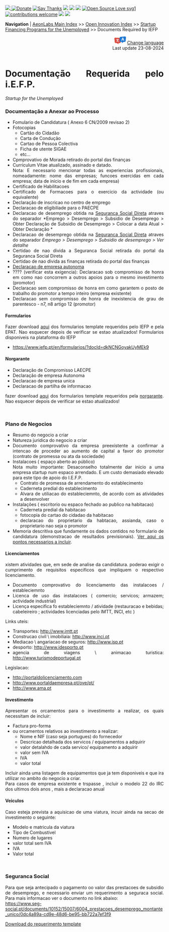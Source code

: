 [![](https://dcbadge.vercel.app/api/server/hw3j3RwfJf) ](https://discord.gg/hw3j3RwfJf)
 [![Donate](https://img.shields.io/badge/donate-$-brown.svg?style=for-the-badge)](http://paypal.me/mtpsilva)
 [![Say Thanks](https://img.shields.io/badge/Say%20Thanks-!-yellow.svg?style=for-the-badge)](https://saythanks.io/to/mtpsilva)
![](https://img.shields.io/github/last-commit/aeonSolutions/aeonSolutions?style=for-the-badge)
<img src="https://us-central1-trackgit-analytics.cloudfunctions.net/token/ping/lztozx5fhr486ojv78ol" />
![](https://views.whatilearened.today/views/github/aeonSolutions/aeonSolutions.svg)
[![Open Source Love svg1](https://badges.frapsoft.com/os/v1/open-source.svg?v=103)](#)
[![contributions welcome](https://img.shields.io/badge/contributions-welcome-brightgreen.svg?style=flat&label=Contributions&colorA=red&colorB=black	)](#)
[<img src="https://cdn.buymeacoffee.com/buttons/v2/default-yellow.png" data-canonical-src="https://cdn.buymeacoffee.com/buttons/v2/default-yellow.png" height="30" />](https://www.buymeacoffee.com/migueltomas)
<a href="https://github.com/sponsors/aeonSolutions">
  <img height="40" src="https://github.com/aeonSolutions/PCB-Prototyping-Catalogue/blob/main/media/become_a_github_sponsor.png">
</a>


**Navigation** | [AeonLabs Main Index](https://github.com/aeonSolutions/aeonSolutions/blob/main/aeonSolutions-Main-Index.md)  >>  [Open Innovation Index](https://github.com/aeonSolutions/aeonSolutions/blob/main/open-innovation-book-index.md)  >>  [Startup Financing Programs for the Unemployed](https://github.com/aeonSolutions/aeonSolutions/blob/main/startup_financing_programs_for_the_unemployed.md)   >>  Documents Required by IEFP

<div align="right">
   <img height="25" src="https://github.com/aeonSolutions/aeonSolutions/blob/main/media/language-icon.png"> 
 <a href="https://github-com.translate.goog/aeonSolutions/aeonSolutions/blob/main/startup_financing_programs_for_the_unemployed.md?_x_tr_sl=en&_x_tr_tl=nl&_x_tr_hl=en&_x_tr_pto=wapp">Change language</a> <br>
Last update 23-08-2024
</div>

<br>

<div align="justify">
 
# Documentação Requerida pelo i.E.F.P.
*Startup for the Unemployed*  <br>

### Documentação a Anexar ao Processo
- Fomulario de Candidatura ( Anexo 6 CN/2009 revisao 2)
- Fotocopias 
  - Cartão do Cidadão 
  - Carta de Condução
  - Cartao de Pessoa Colectiva
  - Ficha de utente SIGAE
  - etc... 
- Cpmprovativo de Morada retirado do portal das finanças
- Curriculum Vitae atualizado, assinado e datado. <br>
  Nota: E necessario mencionar todas as experiencias profissionais, nomeadamente: nome das empresas; funcoes exercidas em cada empresa; data de inicio e de fim em cada empresa)
- Certificado de Habilitacoes
- Certificado de Formacoes para o exercicio da actividade (ou equivalente)
- Declaração de inscricao no centro de emprego
- Declaracao de eligibiliade para o PAECPE
- Declaracao de desemprego obtida na [Seguranca Social Direta](https://app.seg-social.pt/ptss/) atraves do separador *Emprego > Desemprego > Subsidio de Desemprego > Obter Declaração de Subsidio de Desemprego > Colocar a data Atual > Obter Declaração *
- Declaracao de desemprego obtida na [Seguranca Social Direta](https://app.seg-social.pt/ptss/) atraves do separador *Emprego > Desemprego > Subsidio de desemprego > Ver detalhe*
- Certidao de nao divida a Seguranca Social retirada do portal da Seguranca Social Direta
- Certidao de nao divida as finanças retirada do portal das finanças
- [Declaracao de empresa autonoma](https://iefponline.iefp.pt/IEFP/utenteCandidaturasGestao/documentos/MinutaDeclaracaoEmpresaAutonoma.odt)
- ???? (verificar esta exigencia): Declaracao sob compromisso de honra em como nao concorrem a outros apoios para o mesmo investimento (promotor)
- Declaracao sem compromisso de honra em como garantem o posto de trabalho do promotor a tempo inteiro (empresa existente)
- Declaracao sem compromisso de honra de inexistencia de grau de parentesco - n7, n8 artigo 12 (promotor)

#### Formularios
Fazer download [aqui](https://github.com/aeonSolutions/aeonSolutions/tree/main/documents/formularios_IEFP) dos formularios template requeridos pelo IEFP e pela EPAT. Nao esquecer depois de verificar se estao atualizados!
Formularios disponiveis na plataforma do IEFP 
- https://www.iefp.pt/en/formularios/?docId=dkNCNGoyakUyMEk9

#### Norgarante
- Declaração de Compromisso LAECPE
- Declaração  de empresa Autonoma
- Declaracao de empresa unica
- Declaracao de partilha de informacao
  
fazer download [aqui](https://github.com/aeonSolutions/aeonSolutions/tree/main/documents/formularios_norgarante) dos formularios template requeridos pela [norgarante](https://www.norgarante.pt/pt/). Nao esquecer depois de verificar se estao atualizados!

<br>

### Plano de Negocios 
- Resumo do negocio a criar
- Natureza juridica do negocio a criar
- Documento comprovativo da empresa preexistente a confirmar a intencao de proceder ao aumento de capital a favor do promotor (contrato de promessa ou ata da sociedade)
- Instalacoes ( espaço aberto ao público) <br>
    Nota muito importante: Desaconselho totalmente dar inicio a uma empresa startup num espaco arrendado. E um custo demasiado elevado para este tipo de apoio do I.E.F.P.
  - Contrato de promessa de arrendamento do establecimento
  - Caderneta predial do establecimento
  - Alvara de utiliacao do estableciemnto, de acordo com as atividades a desenvolver
- Instalações ( escritorio ou espaco fechado ao publico na habitacao)
  - Caderneta predial da habitacao
  - fotocopia do cartao do cidadao da habitacao
  - declaracao do proprietario da habtacao, assianda, caso o proprietario nao seja o promotor
- Memoria descritiva que fundamente os dados contidos no formulario de candidatura (demonstracao de resultados previsionais). [Ver aqui os pontos necessarios a incluir](https://github.com/aeonSolutions/aeonSolutions/blob/main/documents/memoria_descritiva_pontos__incluir.docx).

 
#### Licenciamentos
xistem atividades que, em sede de analise da candidatura. poderao exigir o cumprimento de requisitos especificos que impliquem o respectivo licenciamento.
- Documento comprovativo do licenciamento das instalacoes / estableciemnto
- Licenca de uso das instalacoes ( comercio; servicos; armazem; actividade industrial)
- Licença especifica fo estableciemnto / atividade (restauracao e bebidas; cabeleireiro ; actividades licenciadas pelo IMTT, INCI, etc )

Links uteis:
- Transportes: http://www.imtt.pt
- Construcao civil \ imobiliaia: http://www.inci.pt
- Mediacao \ angariacao de seguros: http://www.isp.pt
- desporto: http://www.idesporto.pt
- agencia de viagens \ animacao turistica: http://www.turismodeportugal.pt

Legislacao:
- http://portaldolicenciamento.com
- http://www.portaldaempresa.pt/ove/pt/
- http://www.ama.pt
     
#### Investimento
Apresentar os orcamentos para o investimento a realizar, os quais necessitam de incluir:
- Factura pro-forma
- ou orcamentos relativos ao investimento a realizar:
  - Nome e NIF (caso seja portugues) do fornecedor
  - Descricao detalhada dos servicos / equipamentos a adquirir
  - valor detalahdo de cada servico/ equipamento a adquirir
  - valor sem IVA
  - IVA
  - valor total
  
Incluir ainda uma listagem de equipamentos que ja tem disponiveis e que ira utilizar no ambito do negocio a criar. <br>
Para casos de empresa existente e trspasse , incluir o modelo 22 do IRC dos ultimos dois anos , mais a declaracao anual

#### Veiculos
Caso esteja prevista a aquisicao de uma viatura, incuir ainda na secao de investimento o seguinte:
- Modelo e matricula da viatura
- Tipo de Combustivel
- Numero de lugares
- valor total sem IVA
- IVA
- Valor total

<br>

### Seguranca Social
Para que seja antecipado o pagamento oo valor das prestacoes de subsidio de desemprego, e necessario enviar um requerimento a seguraca social. 
Para mais informacao ver o documento no link abaixo: <br>
https://www.seg-social.pt/documents/10152/15007/6004_prestacoes_desemprego_montante_unico/0dc4a89a-cd9e-48d6-be95-bb722a7ef3f9

[Download do requerimento template](https://github.com/aeonSolutions/aeonSolutions/blob/main/documents/requerimento_template_antecipacao_prestacoes_desemprego.pdf)




 </div>
